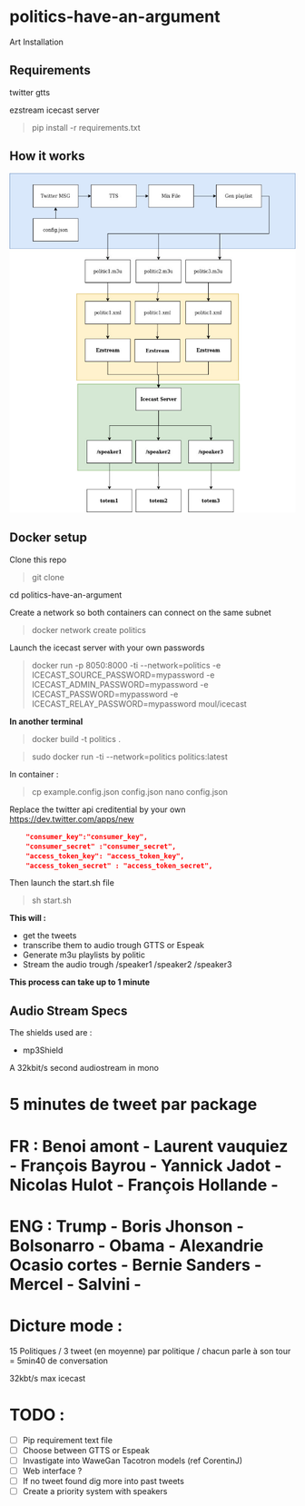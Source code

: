 # politics-have-an-argument
Art Installation 

## Requirements
twitter
gtts

ezstream 
icecast server


> pip install -r requirements.txt

## How it works

![alt text](medias/architecture.jpg)

## Docker setup
Clone this repo
> git clone

cd politics-have-an-argument


Create a network so both containers can connect on the same subnet
>docker network create politics

Launch the icecast server with your own passwords
>docker run -p 8050:8000 -ti  --network=politics -e ICECAST_SOURCE_PASSWORD=mypassword -e ICECAST_ADMIN_PASSWORD=mypassword -e ICECAST_PASSWORD=mypassword -e ICECAST_RELAY_PASSWORD=mypassword moul/icecast 



**In another terminal**

>docker build -t politics .

>sudo docker run -ti --network=politics politics:latest 

In container :

> cp example.config.json config.json
> nano config.json

Replace the twitter api creditential by your own
https://dev.twitter.com/apps/new
```json
    "consumer_key":"consumer_key",
    "consumer_secret" :"consumer_secret",
    "access_token_key": "access_token_key",
    "access_token_secret" : "access_token_secret",

```
Then launch the start.sh file
> sh start.sh

**This will :**
- get the tweets 
- transcribe them to audio trough GTTS or Espeak
- Generate m3u playlists by politic
- Stream the audio trough /speaker1 /speaker2 /speaker3

**This process can take up to 1 minute**

## Audio Stream Specs
The shields used are :
- mp3Shield

A 32kbit/s second audiostream in mono




# 5 minutes de tweet par package
# FR : Benoi amont - Laurent vauquiez - François Bayrou - Yannick Jadot - Nicolas Hulot - François Hollande - 
# ENG : Trump - Boris Jhonson - Bolsonarro - Obama - Alexandrie Ocasio cortes - Bernie Sanders - Mercel - Salvini - 
# Dicture mode : 

15 Politiques / 3 tweet (en moyenne) par politique / chacun parle à son tour  = 5min40 de conversation

32kbt/s max icecast


# TODO :
- [ ] Pip requirement text file
- [ ] Choose between GTTS or Espeak
- [ ] Invastigate into WaweGan Tacotron models (ref CorentinJ)
- [ ] Web interface ?
- [ ] If no tweet found dig more into past tweets
- [ ] Create a priority system with speakers